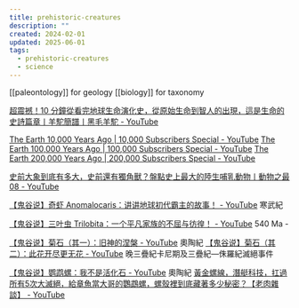 ```yaml
---
title: prehistoric-creatures
description: ""
created: 2024-02-01
updated: 2025-06-01
tags:
  - prehistoric-creatures
  - science
---
```


[[paleontology]] for geology
[[biology]] for taxonomy

[超震撼！10 分鐘從看完地球生命演化史，從原始生命到智人的出現，這是生命的史詩篇章丨羊駝簡譜丨黑毛羊駝 - YouTube](https://www.youtube.com/watch?v=yI6bYEioLQE)

[The Earth 10,000 Years Ago | 10,000 Subscribers Special - YouTube](https://www.youtube.com/watch?v=yXUzXbB9yJ0)
[The Earth 100,000 Years Ago | 100,000 Subscribers Special - YouTube](https://www.youtube.com/watch?v=q81In8Os4nw)
[The Earth 200,000 Years Ago | 200,000 Subscribers Special - YouTube](https://www.youtube.com/watch?v=EAp87u65snM)

[史前大象到底有多大，史前還有獨角獸？盤點史上最大的陸生哺乳動物丨動物之最 08 - YouTube](https://www.youtube.com/watch?v=nYYtfg0wMFU)

[【鬼谷说】奇虾 Anomalocaris：讲讲地球初代霸主的故事！ - YouTube](https://www.youtube.com/watch?v=J1FBuAJQbO4) 寒武紀

[【鬼谷说】三叶虫 Trilobita：一个平凡家族的不屈与彷徨！ - YouTube](https://www.youtube.com/watch?v=mOVdqggu3fo) 540 Ma -

[【鬼谷说】菊石（其一）：旧神的涅槃 - YouTube](https://www.youtube.com/watch?v=R01SkBwMsCk) 奧陶紀
[【鬼谷说】菊石（其二）：此花开尽更无花 - YouTube](https://www.youtube.com/watch?v=9mQGUQfgq9I) 晚三疊紀卡尼期及三疊紀—侏羅紀滅絕事件

[【鬼谷说】鹦鹉螺：我不是活化石 - YouTube](https://www.youtube.com/watch?v=T5GqZ9QTfnk) 奧陶紀
[黃金螺線，潛艇科技，扛過所有5次大滅絕，給章魚當大哥的鸚鵡螺，螺殼裡到底藏著多少秘密？【老肉雜談】 - YouTube](https://www.youtube.com/watch?v=uyq4xJvPWls)
